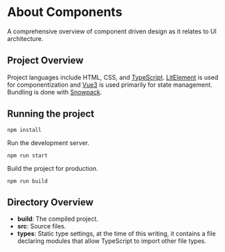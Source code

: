 # About Components

A comprehensive overview of component driven design as it relates to UI
architecture.

## Project Overview

Project languages include HTML, CSS, and
[TypeScript](https://www.typescriptlang.org/).
[LitElement](https://lit-element.polymer-project.org/) is used for
componentization and [Vue3](https://v3.vuejs.org/) is used primarily for state
management.  Bundling is done with [Snowpack](https://www.snowpack.dev/).

## Running the project

```
npm install
```

Run the development server.
```
npm run start
```

Build the project for production.
```
npm run build
```

## Directory Overview

- **build**: The compiled project.
- **src**: Source files.
- **types**: Static type settings, at the time of this writing, it contains a
file declaring modules that allow TypeScript to import other file types.